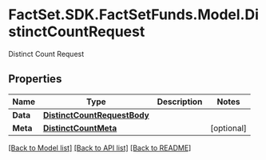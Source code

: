 # FactSet.SDK.FactSetFunds.Model.DistinctCountRequest
Distinct Count Request

## Properties

Name | Type | Description | Notes
------------ | ------------- | ------------- | -------------
**Data** | [**DistinctCountRequestBody**](DistinctCountRequestBody.md) |  | 
**Meta** | [**DistinctCountMeta**](DistinctCountMeta.md) |  | [optional] 

[[Back to Model list]](../README.md#documentation-for-models) [[Back to API list]](../README.md#documentation-for-api-endpoints) [[Back to README]](../README.md)


